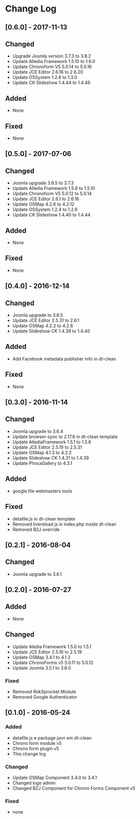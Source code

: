 # Change Log

## [0.6.0] - 2017-11-13

## Changed
- Upgrade Joomla version 3.7.3 to 3.8.2
- Update Alledia Framework 1.5.10 to 1.6.0
- Update Chronoform V5 5.0.14 to 5.0.16
- Update JCE Editor 2.6.16 to 2.6.20
- Update OSSystem 1.2.6 to 1.3.0
- Update CK Slideshow 1.4.44 to 1.4.46

## Added
- None

## Fixed
- None

## [0.5.0] - 2017-07-06

## Changed

- Joomla upgrade 3.6.5 to 3.7.3
- Update Alledia Framework 1.5.6 to 1.5.10
- Update Chronoform V5 5.0.12 to 5.0.14
- Update JCE Editor 2.6.1 to 2.6.16
- Update OSMap 4.2.6 to 4.2.12
- Update OSSystem 1.2.4 to 1.2.6
- Update CK Slideshow 1.4.40 to 1.4.44

## Added
- None

## Fixed
- None

## [0.4.0] - 2016-12-14

## Changed

- Joomla upgrade to 3.6.5
- Update JCE Editor 2.5.31 to 2.6.1
- Update OSMap 4.2.2 to 4.2.6
- Update Slideshow CK 1.4.39 to 1.4.40

## Added
- Add Facebook metadata publisher info in dt-clean

## Fixed
- None

## [0.3.0] - 2016-11-14

## Changed

- Joomla upgrade to 3.6.4
- Update browser-sync to 2.17.6 in dt-clean template
- Update AllediaFramework 1.5.1 to 1.5.6
- Update JCE Editor 2.5.19 to 2.5.31
- Update OSMap 4.1.3 to 4.2.2
- Update Slideshow CK 1.4.31 to 1.4.39
- Update PhocaGallery to 4.3.1

## Added
- google file webmasters tools

## Fixed

- detafile.js in dt-clean template
- Removed livereload js in index.php inside dt-clean
- Removed B2J override

## [0.2.1] - 2016-08-04

## Changed
- Joomla upgrade to 3.6.1

## [0.2.0] - 2016-07-27

## Added
- None

## Changed
- Update Aledia Framework 1.5.0 to 1.5.1
- Update JCE Editor 2.5.16 to 2.5.19
- Update OSMap 3.4.1 to 4.1.3
- Update ChronoForms v5 5.0.11 to 5.0.12
- Update Joomla 3.5.1 to 3.6.0

### Fixed
- Removed RokSprocket Module
- Removed Google Authenticator

## [0.1.0] - 2016-05-24

### Added
- detafile.js e package json em dt-clean
- Chrono form module v5
- Chrono form plugin v5
- This change log

### Changed
-  Update OSMap Component 3.4.0 to 3.4.1
- Changed logo admin
- Changed B2J Component for Chrono Forms  Component v5

### Fixed
- none
